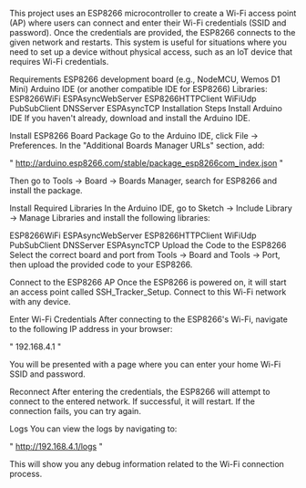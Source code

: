 This project uses an ESP8266 microcontroller to create a Wi-Fi access point (AP) where users can connect and enter their Wi-Fi credentials (SSID and password). Once the credentials are provided, the ESP8266 connects to the given network and restarts. This system is useful for situations where you need to set up a device without physical access, such as an IoT device that requires Wi-Fi credentials.

Requirements
ESP8266 development board (e.g., NodeMCU, Wemos D1 Mini)
Arduino IDE (or another compatible IDE for ESP8266)
Libraries:
ESP8266WiFi
ESPAsyncWebServer
ESP8266HTTPClient
WiFiUdp
PubSubClient
DNSServer
ESPAsyncTCP
Installation Steps
Install Arduino IDE
If you haven't already, download and install the Arduino IDE.

Install ESP8266 Board Package
Go to the Arduino IDE, click File -> Preferences. In the "Additional Boards Manager URLs" section, add:

" http://arduino.esp8266.com/stable/package_esp8266com_index.json "

Then go to Tools -> Board -> Boards Manager, search for ESP8266 and install the package.

Install Required Libraries
In the Arduino IDE, go to Sketch -> Include Library -> Manage Libraries and install the following libraries:

ESP8266WiFi
ESPAsyncWebServer
ESP8266HTTPClient
WiFiUdp
PubSubClient
DNSServer
ESPAsyncTCP
Upload the Code to the ESP8266
Select the correct board and port from Tools -> Board and Tools -> Port, then upload the provided code to your ESP8266.

Connect to the ESP8266 AP
Once the ESP8266 is powered on, it will start an access point called SSH_Tracker_Setup. Connect to this Wi-Fi network with any device.

Enter Wi-Fi Credentials
After connecting to the ESP8266's Wi-Fi, navigate to the following IP address in your browser:

" 192.168.4.1 "

You will be presented with a page where you can enter your home Wi-Fi SSID and password.

Reconnect
After entering the credentials, the ESP8266 will attempt to connect to the entered network. If successful, it will restart. If the connection fails, you can try again.

Logs
You can view the logs by navigating to:

" http://192.168.4.1/logs "

This will show you any debug information related to the Wi-Fi connection process.


